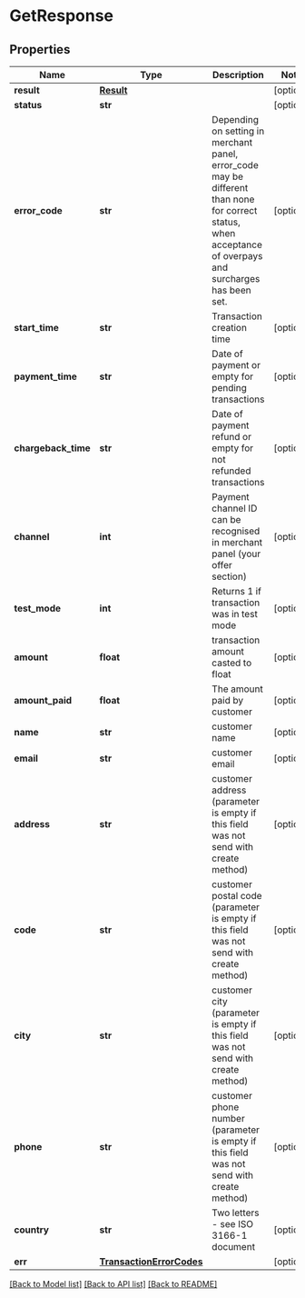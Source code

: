 # GetResponse

## Properties
Name | Type | Description | Notes
------------ | ------------- | ------------- | -------------
**result** | [**Result**](Result.md) |  | [optional] 
**status** | **str** |  | [optional] 
**error_code** | **str** | Depending on setting in merchant panel, error_code may be different than none for correct status, when acceptance of overpays and surcharges has been set. | [optional] 
**start_time** | **str** | Transaction creation time | [optional] 
**payment_time** | **str** | Date of payment or empty for pending transactions | [optional] 
**chargeback_time** | **str** | Date of payment refund or empty for not refunded transactions | [optional] 
**channel** | **int** | Payment channel ID can be recognised in merchant panel (your offer section) | [optional] 
**test_mode** | **int** | Returns 1 if transaction was in test mode | [optional] 
**amount** | **float** | transaction amount casted to float | [optional] 
**amount_paid** | **float** | The amount paid by customer | [optional] 
**name** | **str** | customer name | [optional] 
**email** | **str** | customer email | [optional] 
**address** | **str** | customer address (parameter is empty if this field was not send with create method) | [optional] 
**code** | **str** | customer postal code (parameter is empty if this field was not send with create method) | [optional] 
**city** | **str** | customer city (parameter is empty if this field was not send with create method) | [optional] 
**phone** | **str** | customer phone number (parameter is empty if this field was not send with create method) | [optional] 
**country** | **str** | Two letters - see ISO 3166-1 document | [optional] 
**err** | [**TransactionErrorCodes**](TransactionErrorCodes.md) |  | [optional] 

[[Back to Model list]](../README.md#documentation-for-models) [[Back to API list]](../README.md#documentation-for-api-endpoints) [[Back to README]](../README.md)


